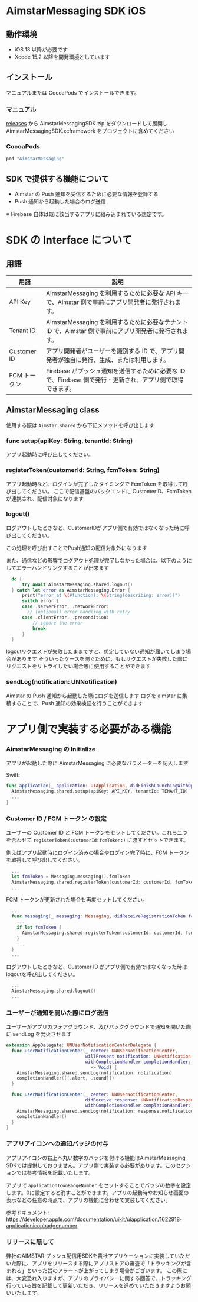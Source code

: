 # AimstarMessaging SDK iOS

## 動作環境

- iOS 13 以降が必要です
- Xcode 15.2 以降を開発環境としています

## インストール

マニュアルまたは CocoaPods でインストールできます。

### マニュアル

[releases](releases) から AimstarMessagingSDK.zip をダウンロードして展開し AimstarMessagingSDK.xcframework をプロジェクトに含めてください

### CocoaPods

```ruby
pod "AimstarMessaging"
```

## SDK で提供する機能について

- Aimstar の Push 通知を受信するために必要な情報を登録する
- Push 通知から起動した場合のログ送信

※ Firebase 自体は既に該当するアプリに組み込まれている想定です。

# SDK の Interface について

## 用語

| 用語         | 説明                                                                                                       |
| ------------ | ---------------------------------------------------------------------------------------------------------- |
| API Key      | AimstarMessaging を利用するために必要な API キーで、Aimstar 側で事前にアプリ開発者に発行されます。         |
| Tenant ID    | AimstarMessaging を利用するために必要なテナント ID で、Aimstar 側で事前にアプリ開発者に発行されます。      |
| Customer ID  | アプリ開発者がユーザーを識別する ID で、アプリ開発者が独自に発行、生成、または利用します。                 |
| FCM トークン | Firebase がプッシュ通知を送信するために必要な ID で、Firebase 側で発行・更新され、アプリ側で取得できます。 |

## AimstarMessaging class

使用する際は `Aimstar.shared` から下記メソッドを呼び出します

### func setup(apiKey: String, tenantId: String)

アプリ起動時に呼び出してください。

### registerToken(customerId: String, fcmToken: String)

アプリ起動時など、ログインが完了したタイミングで FcmToken を取得して呼び出してください。 ここで配信基盤のバックエンドに CustomerID、FcmToken が連携され、配信対象になります


### logout()  
ログアウトしたときなど、CustomerIDがアプリ側で有効ではなくなった時に呼び出してください。

この処理を呼び出すことでPush通知の配信対象外になります

また、通信などの影響でログアウト処理が完了しなかった場合は、以下のようにしてエラーハンドリングすることが出来ます

```swift
  do {
      try await AimstarMessaging.shared.logout()
  } catch let error as AimstarMessaging.Error {
      print("error at \(#function): \(String(describing: error))")
      switch error {
      case .serverError, .networkError:
        // (optional) error handling with retry
      case .clientError, .precondition:
          // ignore the error
          break
      }
  }
```

logoutリクエストが失敗したままですと、想定していない通知が届いてしまう場合があります
そういったケースを防ぐために、もしリクエストが失敗した際にリクエストをリトライしたい場合等に使用することができます



### sendLog(notification: UNNotification)

Aimstar の Push 通知から起動した際にログを送信します
ログを aimstar に集積することで、Push 通知の効果検証を行うことができます

# アプリ側で実装する必要がある機能

### AimstarMessaging の Initialize

アプリが起動した際に AimstarMessaging に必要なパラメーターを記入します

Swift:

```swift
func application(_ application: UIApplication, didFinishLaunchingWithOptions launchOptions: [UIApplicationLaunchOptionsKey: Any]?) -> Bool {
  AimstarMessaging.shared.setup(apiKey: API_KEY, tenantId: TENANT_ID)
  ...
}
```

### Customer ID / FCM トークン の設定

ユーザーの Customer ID と FCM トークンをセットしてください。これら二つを合わせて `registerToken(customerId:fcmToken:)` に渡すとセットできます。

例えばアプリ起動時にログイン済みの場合やログイン完了時に、FCM トークンを取得して呼び出してください。

```swift
  ...
  let fcmToken = Messaging.messaging().fcmToken
  AimstarMessaging.shared.registerToken(customerId: customerId, fcmToken: fcmToken)
  ...
```

FCM トークンが更新された場合も再度セットしてください。

```swift
  ...
  func messaging(_ messaging: Messaging, didReceiveRegistrationToken fcmToken: String?) {
    ...
    if let fcmToken {
      AimstarMessaging.shared.registerToken(customerId: customerId, fcmToken: fcmToken)
    }
    ...
  }
  ...
```

ログアウトしたときなど、Customer ID がアプリ側で有効ではなくなった時はlogoutを呼び出してください。

```swift
  ...
  AimstarMessaging.shared.logout()
  ...
```

### ユーザーが通知を開いた際にログ送信

ユーザーがアプリのフォアグラウンド、及びバックグラウンドで通知を開いた際に sendLog を発火させます

```swift
extension AppDelegate: UNUserNotificationCenterDelegate {
  func userNotificationCenter(_ center: UNUserNotificationCenter,
                              willPresent notification: UNNotification,
                              withCompletionHandler completionHandler: @escaping (UNNotificationPresentationOptions)
                                -> Void) {
    AimstarMessaging.shared.sendLog(notification: notification)
    completionHandler([[.alert, .sound]])
  }

  func userNotificationCenter(_ center: UNUserNotificationCenter,
                              didReceive response: UNNotificationResponse,
                              withCompletionHandler completionHandler: @escaping () -> Void) {
    AimstarMessaging.shared.sendLog(notification: response.notification)
    completionHandler()
  }
}
```

### アプリアイコンへの通知バッジの付与

アプリアイコンの右上へ丸い数字のバッジを付ける機能はAimstarMessaging SDKでは提供しておりません。アプリ側で実装する必要があります。このセクションでは参考情報を記載いたします。

アプリで `applicationIconBadgeNumber` をセットすることでバッジの数字を設定します。0に設定すると消すことができます。アプリの起動時やお知らせ画面の表示などの任意の時点で、アプリの機能に合わせて実装してください。

参考ドキュメント: <https://developer.apple.com/documentation/uikit/uiapplication/1622918-applicationiconbadgenumber>


### リリースに際して
弊社のAIMSTAR プッシュ配信用SDKを貴社アプリケーションに実装していただいた際に、アプリをリリースする際にアプリストアの審査で「トラッキングが含まれる」といった旨のアラートが上がってしまう場合がございます。
この際には、大変恐れ入りますが、アプリのプライバシーに関する回答で、トラッキング行っている旨を記載して更新いただき、リリースを進めていただきますようお願いいたします。

